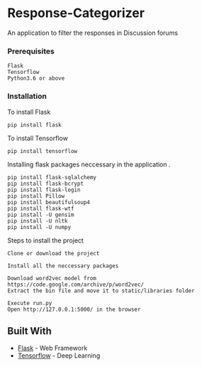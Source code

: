 # Response-Categorizer
An application to filter the responses in Discussion forums


### Prerequisites


```
Flask
Tensorflow
Python3.6 or above
```

### Installation

To install Flask

```
pip install flask
```

To install Tensorflow

```
pip install tensorflow
```

Installing flask packages neccessary in the application
.
```
pip install flask-sqlalchemy
pip install flask-bcrypt
pip install flask-login
pip install Pillow
pip install beautifulsoup4
pip install flask-wtf
pip install -U gensim
pip install -U nltk
pip install -U numpy
```

Steps to install the project

```
Clone or download the project
```


```
Install all the neccessary packages
```

```
Download word2vec model from https://code.google.com/archive/p/word2vec/
Extract the bin file and move it to static/libraries folder
```

```
Execute run.py
Open http://127.0.0.1:5000/ in the browser
```

## Built With

* [Flask](http://flask.pocoo.org/docs/1.0/) - Web Framework
* [Tensorflow](https://www.tensorflow.org/) - Deep Learning


